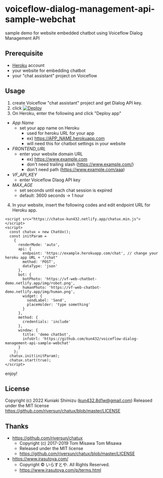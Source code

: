 # voiceflow-dialog-management-api-sample-webchat

sample demo for website embedded chatbot using Voiceflow Dialog Management API
## Prerequisite

- [Heroku](https://www.heroku.com/) account
- your website for embedding chatbot
- your "chat assistant" project on Voiceflow
## Usage

1. create Voiceflow "chat assistant" project and get Dialog API key.
2. click [![Deploy](https://www.herokucdn.com/deploy/button.svg)](https://heroku.com/deploy)
3. On Heroku, enter the following and click "Deploy app"
  - *App Name*
    - set your app name on Heroku
      - used for heroku URL for your app
      - ex) https://APP_NAME.herokuapp.com 
      - will need this for chatbot settings in your website
  - *FRONTEND_URL*
    - enter your website domain URL
      - ex) https://www.example.com
      - don't need trailing slash (https://www.example.com/)
      - don't need path (https://www.example.com/aaa)
  - *VF_API_KEY*
    - enter Voiceflow Dlaog API key
  - *MAX_AGE*
    - set seconds until each chat session is expired
    - default: 3600 seconds -> 1 hour
4. In your website, insert the following codes and edit endpoint URL for Heroku app.

```
<script src="https://chatux-kun432.netlify.app/chatux.min.js"></script>
<script>
  const chatux = new ChatUx();
  const initParam =
    {
      renderMode: 'auto',
      api: {
        endpoint: 'https://example.herokuapp.com/chat', // change your heroku app URL + "/chat"
        method: 'POST',
        dataType: 'json'
      },
      bot: {
        botPhoto: 'https://vf-web-chatbot-demo.netlify.app/img/robot.png',
        humanPhoto: 'https://vf-web-chatbot-demo.netlify.app/img/human.png',
        widget: {
          sendLabel: 'Send',
          placeHolder: 'type something'
        }
      },
      method: {
        credentials: 'include'
      },
      window: {
        title: 'demo chatbot',
        infoUrl: 'https://github.com/kun432/voiceflow-dialog-management-api-sample-webchat'
      }
    };
  chatux.init(initParam);
  chatux.start(true);
</script>
```

enjoy!

## License

Copyright (c) 2022 Kuniaki Shimizu (kun432.8d1w@gmail.com)
Released under the MIT license
https://github.com/riversun/chatux/blob/master/LICENSE
## Thanks

- https://github.com/riversun/chatux
  - Copyright (c) 2017-2019 Tom Misawa Tom Misawa
  - Released under the MIT license
  - https://github.com/riversun/chatux/blob/master/LICENSE
- https://www.irasutoya.com/
  - Copyright © いらすとや. All Rights Reserved.
  - https://www.irasutoya.com/p/terms.html
